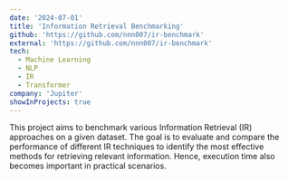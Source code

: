 ```yaml
---
date: '2024-07-01'
title: 'Information Retrieval Benchmarking'
github: 'https://github.com/nnn007/ir-benchmark'
external: 'https://github.com/nnn007/ir-benchmark'
tech:
  - Machine Learning
  - NLP
  - IR
  - Transformer
company: 'Jupiter'
showInProjects: true
---
```


This project aims to benchmark various Information Retrieval (IR) approaches on a given dataset. The goal is to evaluate and compare the performance of different IR techniques to identify the most effective methods for retrieving relevant information. Hence, execution time also becomes important in practical scenarios.